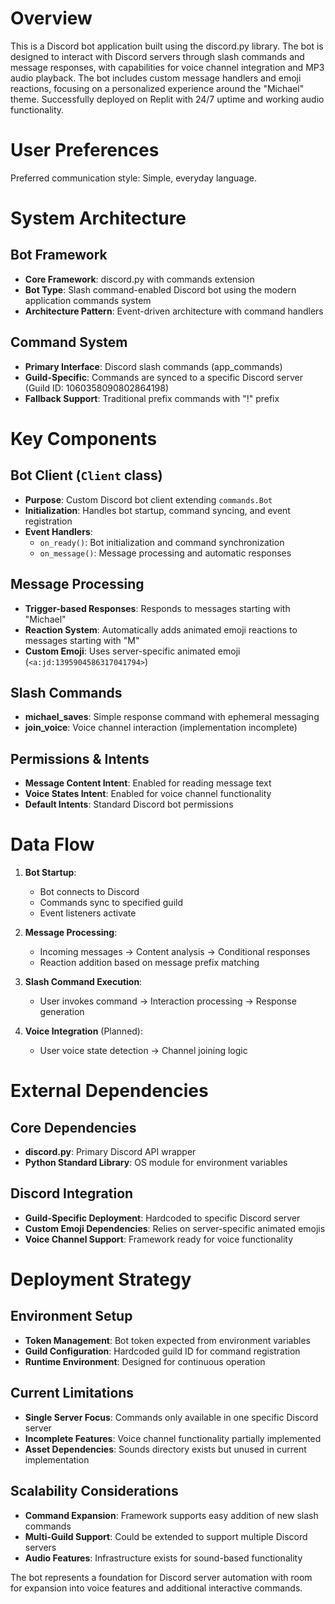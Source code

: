 # Overview

This is a Discord bot application built using the discord.py library. The bot is designed to interact with Discord servers through slash commands and message responses, with capabilities for voice channel integration and MP3 audio playback. The bot includes custom message handlers and emoji reactions, focusing on a personalized experience around the "Michael" theme. Successfully deployed on Replit with 24/7 uptime and working audio functionality.

# User Preferences

Preferred communication style: Simple, everyday language.

# System Architecture

## Bot Framework
- **Core Framework**: discord.py with commands extension
- **Bot Type**: Slash command-enabled Discord bot using the modern application commands system
- **Architecture Pattern**: Event-driven architecture with command handlers

## Command System
- **Primary Interface**: Discord slash commands (app_commands)
- **Guild-Specific**: Commands are synced to a specific Discord server (Guild ID: 1060358090802864198)
- **Fallback Support**: Traditional prefix commands with "!" prefix

# Key Components

## Bot Client (`Client` class)
- **Purpose**: Custom Discord bot client extending `commands.Bot`
- **Initialization**: Handles bot startup, command syncing, and event registration
- **Event Handlers**: 
  - `on_ready()`: Bot initialization and command synchronization
  - `on_message()`: Message processing and automatic responses

## Message Processing
- **Trigger-based Responses**: Responds to messages starting with "Michael"
- **Reaction System**: Automatically adds animated emoji reactions to messages starting with "M"
- **Custom Emoji**: Uses server-specific animated emoji (`<a:jd:1395904586317041794>`)

## Slash Commands
- **michael_saves**: Simple response command with ephemeral messaging
- **join_voice**: Voice channel interaction (implementation incomplete)

## Permissions & Intents
- **Message Content Intent**: Enabled for reading message text
- **Voice States Intent**: Enabled for voice channel functionality
- **Default Intents**: Standard Discord bot permissions

# Data Flow

1. **Bot Startup**: 
   - Bot connects to Discord
   - Commands sync to specified guild
   - Event listeners activate

2. **Message Processing**:
   - Incoming messages → Content analysis → Conditional responses
   - Reaction addition based on message prefix matching

3. **Slash Command Execution**:
   - User invokes command → Interaction processing → Response generation

4. **Voice Integration** (Planned):
   - User voice state detection → Channel joining logic

# External Dependencies

## Core Dependencies
- **discord.py**: Primary Discord API wrapper
- **Python Standard Library**: OS module for environment variables

## Discord Integration
- **Guild-Specific Deployment**: Hardcoded to specific Discord server
- **Custom Emoji Dependencies**: Relies on server-specific animated emojis
- **Voice Channel Support**: Framework ready for voice functionality

# Deployment Strategy

## Environment Setup
- **Token Management**: Bot token expected from environment variables
- **Guild Configuration**: Hardcoded guild ID for command registration
- **Runtime Environment**: Designed for continuous operation

## Current Limitations
- **Single Server Focus**: Commands only available in one specific Discord server
- **Incomplete Features**: Voice channel functionality partially implemented
- **Asset Dependencies**: Sounds directory exists but unused in current implementation

## Scalability Considerations
- **Command Expansion**: Framework supports easy addition of new slash commands
- **Multi-Guild Support**: Could be extended to support multiple Discord servers
- **Audio Features**: Infrastructure exists for sound-based functionality

The bot represents a foundation for Discord server automation with room for expansion into voice features and additional interactive commands.